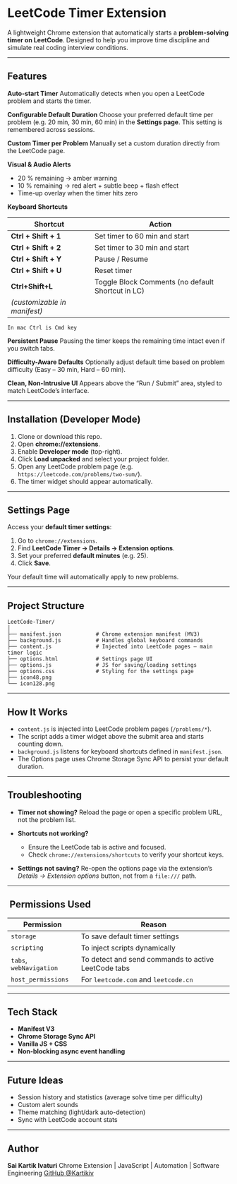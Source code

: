 #  LeetCode Timer Extension

A lightweight Chrome extension that automatically starts a **problem-solving timer on LeetCode**.
Designed to help you improve time discipline and simulate real coding interview conditions.

---

## Features

 **Auto-start Timer**
Automatically detects when you open a LeetCode problem and starts the timer.

 **Configurable Default Duration**
Choose your preferred default time per problem (e.g. 20 min, 30 min, 60 min) in the **Settings page**.
This setting is remembered across sessions.

 **Custom Timer per Problem**
Manually set a custom duration directly from the LeetCode page.

 **Visual & Audio Alerts**

* 20 % remaining → amber warning
* 10 % remaining → red alert + subtle beep + flash effect
* Time-up overlay when the timer hits zero

 **Keyboard Shortcuts**

| Shortcut                     | Action                                            |
|------------------------------|---------------------------------------------------|
| **Ctrl + Shift + 1**         | Set timer to 60 min and start                     |
| **Ctrl + Shift + 2**         | Set timer to 30 min and start                     |
| **Ctrl + Shift + Y**         | Pause / Resume                                    |
| **Ctrl + Shift + U**         | Reset timer                                       |
| **Ctrl+Shift+L**             | Toggle Block Comments (no default Shortcut in LC) |
| *(customizable in manifest)* |                                                   |
    In mac Ctrl is Cmd key 

 **Persistent Pause**
Pausing the timer keeps the remaining time intact even if you switch tabs.

 **Difficulty-Aware Defaults**
Optionally adjust default time based on problem difficulty (Easy – 30 min, Hard – 60 min).

 **Clean, Non-Intrusive UI**
Appears above the “Run / Submit” area, styled to match LeetCode’s interface.

---

##  Installation (Developer Mode)

1. Clone or download this repo.
2. Open **chrome://extensions**.
3. Enable **Developer mode** (top-right).
4. Click **Load unpacked** and select your project folder.
5. Open any LeetCode problem page (e.g. `https://leetcode.com/problems/two-sum/`).
6. The timer widget should appear automatically.

---

##  Settings Page

Access your **default timer settings**:

1. Go to `chrome://extensions`.
2. Find **LeetCode Timer → Details → Extension options**.
3. Set your preferred **default minutes** (e.g. 25).
4. Click **Save**.

Your default time will automatically apply to new problems.

---

##  Project Structure

```
LeetCode-Timer/
│
├── manifest.json           # Chrome extension manifest (MV3)
├── background.js           # Handles global keyboard commands
├── content.js              # Injected into LeetCode pages – main timer logic
├── options.html            # Settings page UI
├── options.js              # JS for saving/loading settings
├── options.css             # Styling for the settings page
├── icon48.png
└── icon128.png
```

---

## How It Works

* `content.js` is injected into LeetCode problem pages (`/problems/*`).
* The script adds a timer widget above the submit area and starts counting down.
* `background.js` listens for keyboard shortcuts defined in `manifest.json`.
* The Options page uses Chrome Storage Sync API to persist your default duration.

---

##  Troubleshooting

* **Timer not showing?**
  Reload the page or open a specific problem URL, not the problem list.

* **Shortcuts not working?**

    * Ensure the LeetCode tab is active and focused.
    * Check `chrome://extensions/shortcuts` to verify your shortcut keys.

* **Settings not saving?**
  Re-open the options page via the extension’s *Details → Extension options* button, not from a `file:///` path.

---

## ️ Permissions Used

| Permission              | Reason                                              |
| ----------------------- | --------------------------------------------------- |
| `storage`               | To save default timer settings                      |
| `scripting`             | To inject scripts dynamically                       |
| `tabs`, `webNavigation` | To detect and send commands to active LeetCode tabs |
| `host_permissions`      | For `leetcode.com` and `leetcode.cn`                |

---

##  Tech Stack

* **Manifest V3**
* **Chrome Storage Sync API**
* **Vanilla JS + CSS**
* **Non-blocking async event handling**

---

##  Future Ideas

*  Session history and statistics (average solve time per difficulty)
*  Custom alert sounds
*  Theme matching (light/dark auto-detection)
*  Sync with LeetCode account stats

---

##  Author

**Sai Kartik Ivaturi**
Chrome Extension | JavaScript | Automation | Software Engineering
[GitHub @Kartikiv](https://github.com/Kartikiv)

